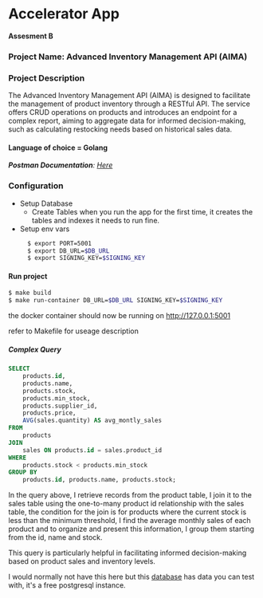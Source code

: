 # Accelerator App
**Assesment B**

### Project Name: Advanced Inventory Management API (AIMA)
### Project Description
The Advanced Inventory Management API (AIMA) is designed to facilitate the management of product inventory through a RESTful API. 
The service offers CRUD operations on products and introduces an endpoint for a complex report, 
aiming to aggregate data for informed decision-making, such as calculating restocking needs based on historical sales data.

#### Language of choice = Golang

_**Postman Documentation**: [Here](https://documenter.getpostman.com/view/7190909/2s9YeK5AZL)_

### Configuration
* Setup Database
  * Create Tables
  when you run the app for the first time, it creates the tables and indexes it needs to run fine.
* Setup env vars
    ```bash
      $ export PORT=5001
      $ export DB_URL=$DB_URL
      $ export SIGNING_KEY=$SIGNING_KEY
    ```
#### Run project

```bash
$ make build
$ make run-container DB_URL=$DB_URL SIGNING_KEY=$SIGNING_KEY
```
the docker container should now be running on http://127.0.0.1:5001

[//]: # (##### Tests)

[//]: # ()
[//]: # (To test all packages in the project run)

[//]: # (```bash)

[//]: # ($ make test)

[//]: # (```)

[//]: # ()
[//]: # (To test a specific repository function run)

[//]: # (```bash)

[//]: # ($ make test-repo-fxn fxn=functionName)

[//]: # (```)

refer to Makefile for useage description
##### Complex Query
```sql
SELECT
    products.id,
    products.name,
    products.stock,
    products.min_stock,
    products.supplier_id,
    products.price,
    AVG(sales.quantity) AS avg_montly_sales
FROM
    products
JOIN
    sales ON products.id = sales.product_id
WHERE
    products.stock < products.min_stock
GROUP BY
    products.id, products.name, products.stock;
```
In the query above, I retrieve records from the product table,
I join it to the sales table using the one-to-many product id relationship
with the sales table, the condition for the join is for products where the 
current stock is less than the minimum threshold, I find the average monthly sales of each product
and to organize and present this information, I group them starting from the id, name and stock.

This query is particularly helpful in facilitating informed decision-making based on product sales and inventory levels.

I would normally not have this here but this [database](postgres://psbqcmwo:6uuKbQHWNoc-SWIOiEyL_BefLAz6Gv_T@mouse.db.elephantsql.com/psbqcmwo?sslmode=disable) has data you can test with, it's a free postgresql instance.

